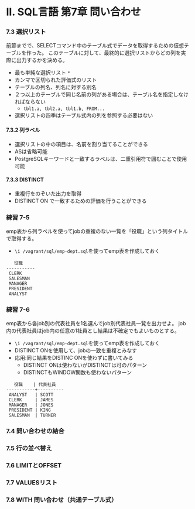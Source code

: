 II. SQL言語 第7章 問い合わせ
==================

### 7.3 選択リスト

前節までで、SELECTコマンド中のテーブル式でデータを取得するための仮想テーブルを作った。
このテーブルに対して、最終的に選択リストからどの列を実際に出力するかを決める。

- 最も単純な選択リスト `*`
- カンマで区切られた評価式のリスト
- テーブルの列名、列名に対する別名
- ２つ以上のテーブルで同じ名前の列がある場合は、テーブル名を指定しなければならない
    - `tbl1.a, tbl2.a, tbl1.b, FROM...`
- 選択リストの四季はテーブル式内の列を参照する必要はない

#### 7.3.2 列ラベル

- 選択リストの中の項目は、名前を割り当てることができる
- ASは省略可能
- PostgreSQLキーワードと一致するラベルは、二重引用符で囲むことで使用可能

#### 7.3.3 DISTINCT

- 重複行をのぞいた出力を取得
- DISTINCT ON で一致するための評価を行うことができる

### 練習 7-5

emp表から列ラベルを使ってjobの重複のない一覧を「役職」という列タイトルで取得する。

- `\i /vagrant/sql/emp-dept.sql`を使ってemp表を作成しておく
```
   役職
-----------
 CLERK
 SALESMAN
 MANAGER
 PRESIDENT
 ANALYST
```

### 練習 7-6

emp表から各job別の代表社員を1名選んでjob別代表社員一覧を出力せよ。
job内の代表社員はjob内の任意の1社員とし結果は不確定でもよいものとする。

- `\i /vagrant/sql/emp-dept.sql`を使ってemp表を作成しておく
- DISTINCT ONを使用して、jobの一致を重複とみなす
- 応用:同じ結果をDISTINC ONを使わずに書いてみる
    - DISTINCT ONは使わないがDISTINCTは可のパターン
    - DISTINCTもWINDOW関数も使わないパターン

```
   役職    | 代表社員
-----------+----------
 ANALYST   | SCOTT
 CLERK     | JAMES
 MANAGER   | JONES
 PRESIDENT | KING
 SALESMAN  | TURNER
```

### 7.4 問い合わせの結合

### 7.5 行の並べ替え

### 7.6 LIMITとOFFSET

### 7.7 VALUESリスト

### 7.8 WITH 問い合わせ（共通テーブル式）
